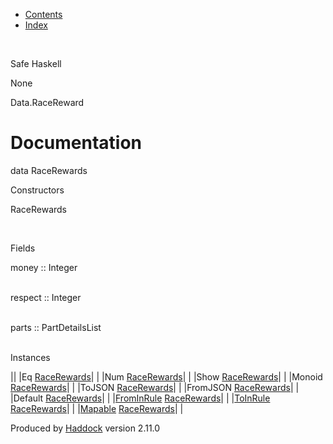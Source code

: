 -   [Contents](index.html)
-   [Index](doc-index.html)

 

Safe Haskell

None

Data.RaceReward

Documentation
=============

data RaceRewards

Constructors

RaceRewards

 

Fields

money :: Integer  
 

respect :: Integer  
 

parts :: PartDetailsList  
 

Instances

||
|Eq [RaceRewards](Data-RaceReward.html#t:RaceRewards)| |
|Num [RaceRewards](Data-RaceReward.html#t:RaceRewards)| |
|Show [RaceRewards](Data-RaceReward.html#t:RaceRewards)| |
|Monoid [RaceRewards](Data-RaceReward.html#t:RaceRewards)| |
|ToJSON [RaceRewards](Data-RaceReward.html#t:RaceRewards)| |
|FromJSON [RaceRewards](Data-RaceReward.html#t:RaceRewards)| |
|Default [RaceRewards](Data-RaceReward.html#t:RaceRewards)| |
|[FromInRule](Data-InRules.html#t:FromInRule) [RaceRewards](Data-RaceReward.html#t:RaceRewards)| |
|[ToInRule](Data-InRules.html#t:ToInRule) [RaceRewards](Data-RaceReward.html#t:RaceRewards)| |
|[Mapable](Model-General.html#t:Mapable) [RaceRewards](Data-RaceReward.html#t:RaceRewards)| |

Produced by [Haddock](http://www.haskell.org/haddock/) version 2.11.0
